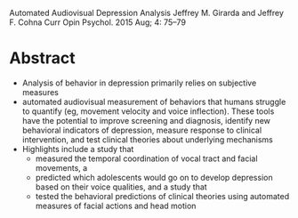 Automated Audiovisual Depression Analysis
Jeffrey M. Girarda and Jeffrey F. Cohna
Curr Opin Psychol. 2015 Aug; 4: 75–79

# Abstract

* Analysis of behavior in depression primarily relies on subjective measures
* automated audiovisual measurement of behaviors that humans struggle to
  quantify (eg, movement velocity and voice inflection). These tools have the
  potential to improve screening and diagnosis, identify new behavioral
  indicators of depression, measure response to clinical intervention, and test
  clinical theories about underlying mechanisms
* Highlights include a study that
  * measured the temporal coordination of vocal tract and facial movements, a
  * predicted which adolescents would go on to develop depression based on
    their voice qualities, and a study that
  * tested the behavioral predictions of clinical theories
    using automated measures of facial actions and head motion
